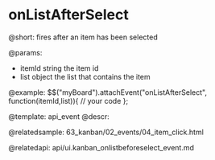 onListAfterSelect
=============

@short:
	fires after an item has been selected

@params:
- itemId	string		the item id
- list		object		the list that contains the item


@example:
$$("myBoard").attachEvent("onListAfterSelect", function(itemId,list)){
    // your code
};

@template:	api_event
@descr:

@relatedsample:
63_kanban/02_events/04_item_click.html

@relatedapi:
api/ui.kanban_onlistbeforeselect_event.md